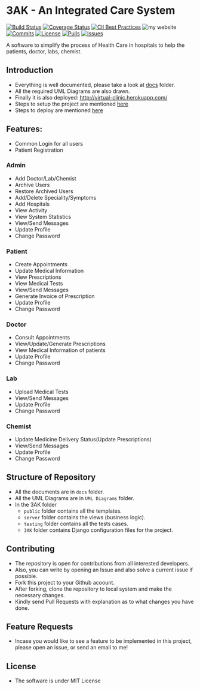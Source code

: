 # 3AK - An Integrated Care System

[![Build Status](https://travis-ci.org/mishal23/virtual-clinic.svg?branch=master)](https://travis-ci.org/mishal23/virtual-clinic)
[![Coverage Status](https://img.shields.io/codecov/c/github/mishal23/virtual-clinic.svg)](https://codecov.io/gh/mishal23/virtual-clinic)
[![CII Best Practices](https://bestpractices.coreinfrastructure.org/projects/1873/badge)](https://bestpractices.coreinfrastructure.org/projects/1873)
![my website](https://img.shields.io/website-up-down-green-red/http/virtual-clinic.herokuapp.com.svg?label=website)
[![Commits](https://github-basic-badges.herokuapp.com/commits/mishal23/virtual-clinic.svg)]()
[![License](https://github-basic-badges.herokuapp.com/license/mishal23/virtual-clinic.svg)]()
[![Pulls](https://github-basic-badges.herokuapp.com/pulls/mishal23/virtual-clinic.svg)]()
[![Issues](https://github-basic-badges.herokuapp.com/issues/mishal23/virtual-clinic.svg)]()

A software to simplify the process of Health Care in hospitals to help the patients, doctor, labs, chemist.

## Introduction

- Everything is well documented, please take a look at [docs](./docs) folder.
- All the required UML Diagrams are also drawn.
- Finally it is also deployed: http://virtual-clinic.herokuapp.com/
- Steps to setup the project are mentioned [here](./docs/INSTALLATION.md)
- Steps to deploy are mentioned [here](./docs/DEPLOY.md)

## Features:

- Common Login for all users
- Patient Registration

### Admin

- Add Doctor/Lab/Chemist
- Archive Users
- Restore Archived Users
- Add/Delete Speciality/Symptoms
- Add Hospitals
- View Activity
- View System Statistics
- View/Send Messages
- Update Profile
- Change Password

### Patient

- Create Appointments
- Update Medical Information
- View Prescriptions
- View Medical Tests
- View/Send Messages
- Generate Invoice of Prescription
- Update Profile
- Change Password

### Doctor

- Consult Appointments
- View/Update/Generate Prescriptions
- View Medical Information of patients
- Update Profile
- Change Password

### Lab

- Upload Medical Tests
- View/Send Messages
- Update Profile
- Change Password

### Chemist

- Update Medicine Delivery Status(Update Prescriptions)
- View/Send Messages
- Update Profile
- Change Password

## Structure of Repository

- All the documents are in `docs` folder.
- All the UML Diagrams are in `UML Diagrams` folder.
- In the 3AK folder
  - `public` folder contains all the templates.
  - `server` folder contains the views (business logic).
  - `testing` folder contains all the tests cases.
  - `3AK` folder contains Django configuration files for the project.

## Contributing

- The repository is open for contributions from all interested developers.
- Also, you can write by opening an Issue and also solve a current issue if possible.
- Fork this project to your Github acoount.
- After forking, clone the repository to local system and make the necessary changes.
- Kindly send Pull Requests with explanation as to what changes you have done.

## Feature Requests

- Incase you would like to see a feature to be implemented in this project, please open an issue, or send an email to me!

## License

- The software is under MIT License
